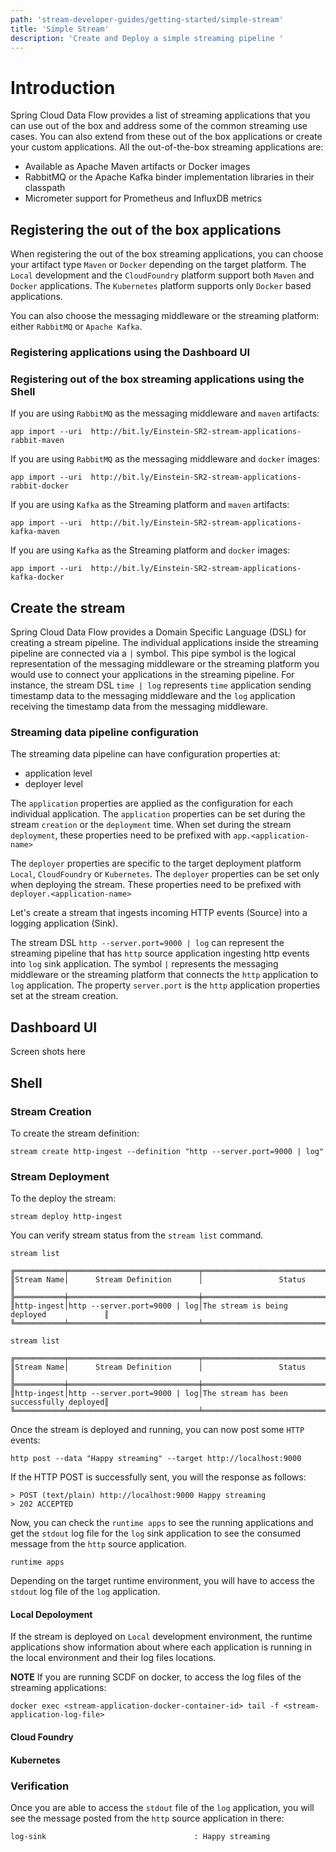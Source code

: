 ```yaml
---
path: 'stream-developer-guides/getting-started/simple-stream'
title: 'Simple Stream'
description: 'Create and Deploy a simple streaming pipeline '
---
```


# Introduction

Spring Cloud Data Flow provides a list of streaming applications that you can use out of the box and address some of the common streaming use cases.
You can also extend from these out of the box applications or create your custom applications.
All the out-of-the-box streaming applications are:

- Available as Apache Maven artifacts or Docker images
- RabbitMQ or the Apache Kafka binder implementation libraries in their classpath
- Micrometer support for Prometheus and InfluxDB metrics

## Registering the out of the box applications

When registering the out of the box streaming applications, you can choose your artifact type `Maven` or `Docker` depending on the target platform.
The `Local` development and the `CloudFoundry` platform support both `Maven` and `Docker` applications.
The `Kubernetes` platform supports only `Docker` based applications.

You can also choose the messaging middleware or the streaming platform: either `RabbitMQ` or `Apache Kafka`.

### Registering applications using the Dashboard UI

### Registering out of the box streaming applications using the Shell

If you are using `RabbitMQ` as the messaging middleware and `maven` artifacts:

```
app import --uri  http://bit.ly/Einstein-SR2-stream-applications-rabbit-maven
```

If you are using `RabbitMQ` as the messaging middleware and `docker` images:

```
app import --uri  http://bit.ly/Einstein-SR2-stream-applications-rabbit-docker
```

If you are using `Kafka` as the Streaming platform and `maven` artifacts:

```
app import --uri  http://bit.ly/Einstein-SR2-stream-applications-kafka-maven
```

If you are using `Kafka` as the Streaming platform and `docker` images:

```
app import --uri  http://bit.ly/Einstein-SR2-stream-applications-kafka-docker
```

## Create the stream

Spring Cloud Data Flow provides a Domain Specific Language (DSL) for creating a stream pipeline.
The individual applications inside the streaming pipeline are connected via a `|` symbol.
This pipe symbol is the logical representation of the messaging middleware or the streaming platform you would use to connect your applications in the streaming pipeline.
For instance, the stream DSL `time | log` represents `time` application sending timestamp data to the messaging middleware and the `log` application receiving the timestamp data from the messaging middleware.

### Streaming data pipeline configuration

The streaming data pipeline can have configuration properties at:

- application level
- deployer level

The `application` properties are applied as the configuration for each individual application.
The `application` properties can be set during the stream `creation` or the `deployment` time.
When set during the stream `deployment`, these properties need to be prefixed with `app.<application-name>`

The `deployer` properties are specific to the target deployment platform `Local`, `CloudFoundry` or `Kubernetes`.
The `deployer` properties can be set only when deploying the stream.
These properties need to be prefixed with `deployer.<application-name>`

Let's create a stream that ingests incoming HTTP events (Source) into a logging application (Sink).

The stream DSL `http --server.port=9000 | log` can represent the streaming pipeline that has `http` source application ingesting http events into `log` sink application.
The symbol `|` represents the messaging middleware or the streaming platform that connects the `http` application to `log` application.
The property `server.port` is the `http` application properties set at the stream creation.

## Dashboard UI

Screen shots here

## Shell

### Stream Creation

To create the stream definition:

```
stream create http-ingest --definition "http --server.port=9000 | log"
```

### Stream Deployment

To the deploy the stream:

```
stream deploy http-ingest
```

You can verify stream status from the `stream list` command.

```
stream list
```

```
╔═══════════╤═════════════════════════════╤═════════════════════════════════════════╗
║Stream Name│      Stream Definition      │                 Status                  ║
╠═══════════╪═════════════════════════════╪═════════════════════════════════════════╣
║http-ingest│http --server.port=9000 | log│The stream is being deployed             ║
╚═══════════╧═════════════════════════════╧═════════════════════════════════════════╝
```

```
stream list
```

```
╔═══════════╤═════════════════════════════╤═════════════════════════════════════════╗
║Stream Name│      Stream Definition      │                 Status                  ║
╠═══════════╪═════════════════════════════╪═════════════════════════════════════════╣
║http-ingest│http --server.port=9000 | log│The stream has been successfully deployed║
╚═══════════╧═════════════════════════════╧═════════════════════════════════════════╝
```

Once the stream is deployed and running, you can now post some `HTTP` events:

```
http post --data "Happy streaming" --target http://localhost:9000

```

If the HTTP POST is successfully sent, you will the response as follows:

```
> POST (text/plain) http://localhost:9000 Happy streaming
> 202 ACCEPTED
```

Now, you can check the `runtime apps` to see the running applications and get the `stdout` log file for the `log` sink application to see the consumed message from the `http` source application.

```
runtime apps
```

Depending on the target runtime environment, you will have to access the `stdout` log file of the `log` application.

#### Local Depoloyment

If the stream is deployed on `Local` development environment, the runtime applications show information about where each application is running in the local environment and their log files locations.

**NOTE** If you are running SCDF on docker, to access the log files of the streaming applications:

`docker exec <stream-application-docker-container-id> tail -f <stream-application-log-file>`

#### Cloud Foundry

#### Kubernetes

### Verification

Once you are able to access the `stdout` file of the `log` application, you will see the message posted from the `http` source application in there:

```
log-sink                                 : Happy streaming
```
